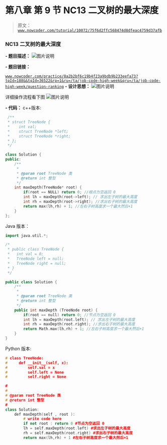 # 第八章 第 9 节 NC13 二叉树的最大深度

> 原文：[`www.nowcoder.com/tutorial/10072/75f6d2ffc568474d8dfeac4759d37afb`](https://www.nowcoder.com/tutorial/10072/75f6d2ffc568474d8dfeac4759d37afb)

### NC13 二叉树的最大深度

**- 题目描述：**
![图片说明](img/0a1c3fdcd36b12baef69b8f515552f96.png "图片标题")

**- 题目链接：**

[`www.nowcoder.com/practice/8a2b2bf6c19b4f23a9bdb9b233eefa73?tpId=188&&tqId=36522&rp=1&ru=/ta/job-code-high-week&qru=/ta/job-code-high-week/question-ranking`](https://www.nowcoder.com/practice/8a2b2bf6c19b4f23a9bdb9b233eefa73?tpId=188&&tqId=36522&rp=1&ru=/ta/job-code-high-week&qru=/ta/job-code-high-week/question-ranking)
**- 设计思想：**
![图片说明](img/0288b7c267bf974a3a99595904b16eb7.png "图片标题")

详细操作流程看下图
![图片说明](img/27cb145e14b2d1b51a27db7a769f6bfd.png "图片标题")

**- 代码：**
c++版本:

```cpp
 /**
 * struct TreeNode {
 *    int val;
 *    struct TreeNode *left;
 *    struct TreeNode *right;
 * };
 */

class Solution {
public:
    /**
     * 
     * @param root TreeNode 类 
     * @return int 整型
     */
    int maxDepth(TreeNode* root) {
        if(root == NULL) return 0; //根点为空返回 0
        int lh = maxDepth(root->left); // 求出左子树的最大高度
        int rh = maxDepth(root->right); //求出右子树的最大高度
        return max(lh,rh) + 1; //左右子树高度求一个最大然后+1
    }
};

```

Java 版本：

```cpp
import java.util.*;

/*
 * public class TreeNode {
 *   int val = 0;
 *   TreeNode left = null;
 *   TreeNode right = null;
 * }
 */

public class Solution {
    /**
     * 
     * @param root TreeNode 类 
     * @return int 整型
     */
    public int maxDepth (TreeNode root) {
        if(root == null) return 0; //节点为空返回 0
        int lh = maxDepth(root.left); // 求出左子树的最大高度
        int rh = maxDepth(root.right); //求出右子树的最大高度
        return Math.max(lh,rh) + 1; //左右子树高度求一个最大然后+1
    }
}
```

Python 版本:

```cpp
# class TreeNode:
#     def __init__(self, x):
#         self.val = x
#         self.left = None
#         self.right = None

#
# 
# @param root TreeNode 类 
# @return int 整型
#
class Solution:
    def maxDepth(self , root ):
        # write code here
        if not root : return 0 #节点为空返回 0
        lh = self.maxDepth(root.left) #求出左子树的最大高度
        rh = self.maxDepth(root.right) #求出右子树的最大高度
        return max(lh,rh) + 1 #左右子树高度求一个最大然后+1

```
